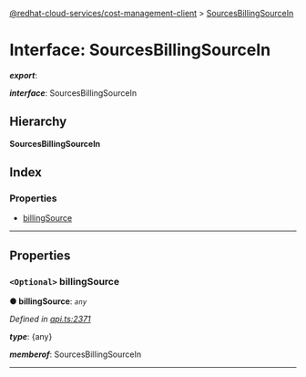 [@redhat-cloud-services/cost-management-client](../README.md) > [SourcesBillingSourceIn](../interfaces/sourcesbillingsourcein.md)

# Interface: SourcesBillingSourceIn

*__export__*: 

*__interface__*: SourcesBillingSourceIn

## Hierarchy

**SourcesBillingSourceIn**

## Index

### Properties

* [billingSource](sourcesbillingsourcein.md#billingsource)

---

## Properties

<a id="billingsource"></a>

### `<Optional>` billingSource

**● billingSource**: *`any`*

*Defined in [api.ts:2371](https://github.com/RedHatInsights/javascript-clients/blob/master/packages/cost-management/api.ts#L2371)*

*__type__*: {any}

*__memberof__*: SourcesBillingSourceIn

___

